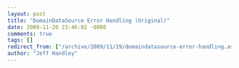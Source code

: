 ```yaml
---
layout: post
title: "DomainDataSource Error Handling (Original)"
date: 2009-11-20 23:46:02 -0800
comments: true
tags: []
redirect_from: ["/archive/2009/11/19/domaindatasource-error-handling.aspx/"]
author: "Jeff Handley"
---
```


